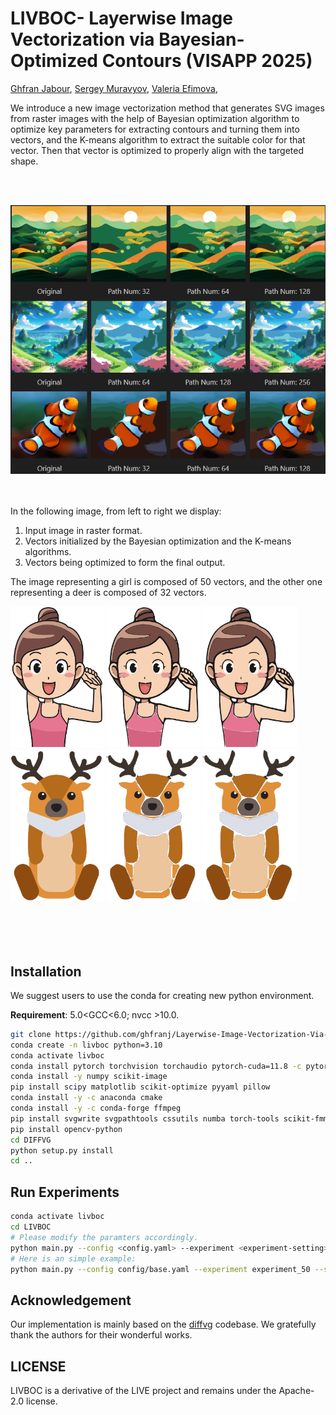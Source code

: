# LIVBOC- Layerwise Image Vectorization via Bayesian-Optimized Contours (VISAPP 2025)
[Ghfran Jabour](ghoghoghfran.jabour@gmail.com), 
[Sergey Muravyov](mursmail@gmail.com), 
[Valeria Efimova](valeryefimova@gmail.com), 

We introduce a new image vectorization method that generates SVG images from raster images with the help of Bayesian optimization algorithm to optimize key parameters for extracting contours and turning them into vectors, and the K-means algorithm to extract the suitable color for that vector. Then that vector is optimized to properly align with the targeted shape.

<br><br>
<div>
      <img src="images/teaser.png" alt="original Image">
</div>
<br><br>

In the following image, from left to right we display: 
1) Input image in raster format. 
2) Vectors initialized by the Bayesian optimization and the K-means algorithms. 
3) Vectors being optimized to form the final output.

The image representing a girl is composed of 50 vectors, and the other one representing a deer is composed of 32 vectors.

<div>
    <img src="images/girl4.png" width="150px" alt="original Image">
    <img src="images/girl4_init.png" width="150px" alt="Vectors Initialized">
    <img src="images/girl.gif" width="150px" alt="Vectors Optimization">
</div>
      
<div>
    <img src="images/deer4.png" width="150px" alt="original Image">
    <img src="images/deer4_init.png" width="150px" alt="Vectors Initialized">
    <img src="images/deer4.gif" width="150px" alt="Vectors Optimization">
</div>
<br><br><br><br>

## Installation
We suggest users to use the conda for creating new python environment. 

**Requirement**: 5.0<GCC<6.0;  nvcc >10.0.

```bash
git clone https://github.com/ghfranj/Layerwise-Image-Vectorization-Via-Bayesian-Optimized-Contour.git
conda create -n livboc python=3.10
conda activate livboc
conda install pytorch torchvision torchaudio pytorch-cuda=11.8 -c pytorch -c nvidia
conda install -y numpy scikit-image
pip install scipy matplotlib scikit-optimize pyyaml pillow
conda install -y -c anaconda cmake
conda install -y -c conda-forge ffmpeg
pip install svgwrite svgpathtools cssutils numba torch-tools scikit-fmm easydict visdom
pip install opencv-python
cd DIFFVG
python setup.py install
cd ..
```


## Run Experiments 
```bash
conda activate livboc
cd LIVBOC
# Please modify the paramters accordingly.
python main.py --config <config.yaml> --experiment <experiment-setting> --signature <given-folder-name> --target <input-image> --log_dir <log-dir>
# Here is an simple example:
python main.py --config config/base.yaml --experiment experiment_50 --signature girl4 --target figures/girl4.png.png --log_dir log/
```

## Acknowledgement
Our implementation is mainly based on the [diffvg](https://github.com/BachiLi/diffvg) codebase. We gratefully thank the authors for their wonderful works.


## LICENSE
LIVBOC is a derivative of the LIVE project and remains under the Apache-2.0 license.



